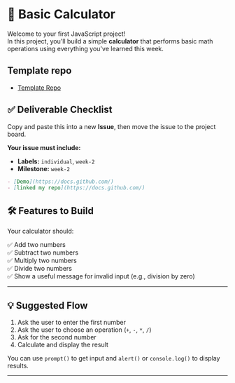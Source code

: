# 🧮 Basic Calculator

Welcome to your first JavaScript project!  
In this project, you'll build a simple **calculator** that performs basic math operations using everything you've learned this week.

## Template repo

- [Template Repo](https://github.com/intro-to-programming-2025-1/js-template)

## ✅ Deliverable Checklist

Copy and paste this into a new **Issue**, then move the issue to the project board.

**Your issue must include:**

- **Labels:** `individual`, `week-2`
- **Milestone:** `week-2`

```md
- [Demo](https://docs.github.com/)
- [linked my repo](https://docs.github.com/)
```

## 🛠 Features to Build

Your calculator should:

✅ Add two numbers  
✅ Subtract two numbers  
✅ Multiply two numbers  
✅ Divide two numbers  
✅ Show a useful message for invalid input (e.g., division by zero)

---

## 💡 Suggested Flow

1. Ask the user to enter the first number
2. Ask the user to choose an operation (`+`, `-`, `*`, `/`)
3. Ask for the second number
4. Calculate and display the result

You can use `prompt()` to get input and `alert()` or `console.log()` to display results.

---
